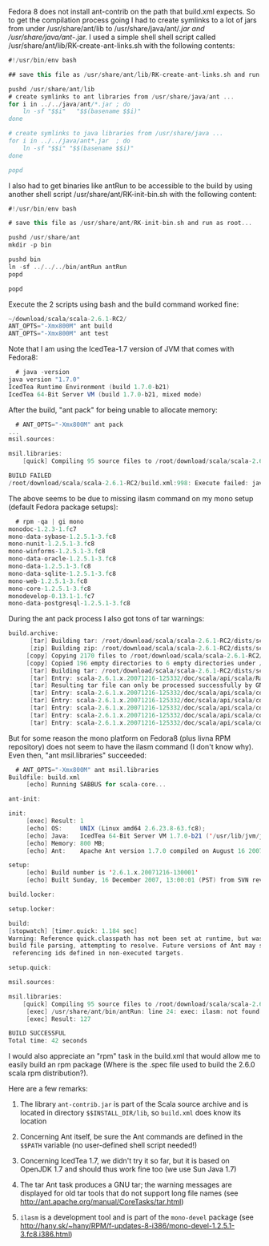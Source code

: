 Fedora 8 does not install ant-contrib on the path that build.xml expects.
So to get the compilation process going I had to create symlinks to a lot of jars from under /usr/share/ant/lib to /usr/share/java/ant/*.jar and /usr/share/java/ant-*.jar.  I used a simple shell shell script called /usr/share/ant/lib/RK-create-ant-links.sh with the following contents:

```scala
#!/usr/bin/env bash

## save this file as /usr/share/ant/lib/RK-create-ant-links.sh and run as root.

pushd /usr/share/ant/lib
# create symlinks to ant libraries from /usr/share/java/ant ...
for i in ../../java/ant/*.jar ; do
    ln -sf "$$i"   "$$(basename $$i)"
done

# create symlinks to java libraries from /usr/share/java ...
for i in ../../java/ant*.jar  ; do
    ln -sf "$$i" "$$(basename $$i)"
done

popd
```

I also had to get binaries like antRun to be accessible to the build by using another shell script /usr/share/ant/RK-init-bin.sh with the following content:

```scala
#!/usr/bin/env bash

# save this file as /usr/share/ant/RK-init-bin.sh and run as root...

pushd /usr/share/ant
mkdir -p bin

pushd bin
ln -sf ../../../bin/antRun antRun
popd

popd
```

Execute the 2 scripts using bash and the build command worked fine:

```scala
~/download/scala/scala-2.6.1-RC2/
ANT_OPTS="-Xmx800M" ant build
ANT_OPTS="-Xmx800M" ant test
```

Note that I am using the IcedTea-1.7 version of JVM that comes with Fedora8:

```scala
  # java -version
java version "1.7.0"
IcedTea Runtime Environment (build 1.7.0-b21)
IcedTea 64-Bit Server VM (build 1.7.0-b21, mixed mode)
```

After the build, "ant pack" for being unable to allocate memory:

```scala
  # ANT_OPTS="-Xmx800M" ant pack
... 
msil.sources:

msil.libraries:
    [quick] Compiling 95 source files to /root/download/scala/scala-2.6.1-RC2/build/msil/src

BUILD FAILED
/root/download/scala/scala-2.6.1-RC2/build.xml:998: Execute failed: java.io.IOException: Cannot run program "/usr/share/ant/bin/antRun": java.io.IOException: error=12, Cannot allocate memory
```

The above seems to be due to missing ilasm command on my mono setup (default Fedora package setups):


```scala
  # rpm -qa | gi mono
monodoc-1.2.3-1.fc7
mono-data-sybase-1.2.5.1-3.fc8
mono-nunit-1.2.5.1-3.fc8
mono-winforms-1.2.5.1-3.fc8
mono-data-oracle-1.2.5.1-3.fc8
mono-data-1.2.5.1-3.fc8
mono-data-sqlite-1.2.5.1-3.fc8
mono-web-1.2.5.1-3.fc8
mono-core-1.2.5.1-3.fc8
monodevelop-0.13.1-1.fc7
mono-data-postgresql-1.2.5.1-3.fc8
```


During the ant pack process I also got tons of tar warnings:
```scala
build.archive:
      [tar] Building tar: /root/download/scala/scala-2.6.1-RC2/dists/scala-2.6.1.x.20071216-125332.tgz
      [zip] Building zip: /root/download/scala/scala-2.6.1-RC2/dists/scala-2.6.1.x.20071216-125332.zip
     [copy] Copying 2170 files to /root/download/scala/scala-2.6.1-RC2/dists/scala-2.6.1.x.20071216-125332
     [copy] Copied 196 empty directories to 6 empty directories under /root/download/scala/scala-2.6.1-RC2/dists/scala-2.6.1.x.20071216-125332
      [tar] Building tar: /root/download/scala/scala-2.6.1-RC2/dists/scala-2.6.1.x.20071216-125332-sources.tgz
      [tar] Entry: scala-2.6.1.x.20071216-125332/doc/scala/api/scala/RandomAccessSeq$$object.Projection.MapProjection.html longer than 100 characters.
      [tar] Resulting tar file can only be processed successfully by GNU compatible tar commands
      [tar] Entry: scala-2.6.1.x.20071216-125332/doc/scala/api/scala/collection/immutable/ImmutableIterator$$object.Empty$$object.html longer than 100 characters.
      [tar] Entry: scala-2.6.1.x.20071216-125332/doc/scala/api/scala/collection/immutable/ImmutableIterator$$object.html longer than 100 characters.
      [tar] Entry: scala-2.6.1.x.20071216-125332/doc/scala/api/scala/collection/immutable/UnbalancedTreeMap$$object.html longer than 100 characters.
      [tar] Entry: scala-2.6.1.x.20071216-125332/doc/scala/api/scala/collection/jcl/Buffer$$object.Projection0.MapProjection.html longer than 100 characters.
      [tar] Entry: scala-2.6.1.x.20071216-125332/doc/scala/api/scala/collection/jcl/Map$$object.MutableIterableProjection.html longer than 100 characters.

```

But for some reason the mono platform on Fedora8 (plus livna RPM repository) does not seem to have the ilasm command (I don't know why).  Even then, "ant msil.libraries" succeeded:


```scala
  # ANT_OPTS="-Xmx800M" ant msil.libraries
Buildfile: build.xml
     [echo] Running SABBUS for scala-core...

ant-init:

init:
     [exec] Result: 1
     [echo] OS:     UNIX (Linux amd64 2.6.23.8-63.fc8);
     [echo] Java:   IcedTea 64-Bit Server VM 1.7.0-b21 ('/usr/lib/jvm/java-1.7.0-icedtea-1.7.0.0.x86_64/jre');
     [echo] Memory: 800 MB;
     [echo] Ant:    Apache Ant version 1.7.0 compiled on August 16 2007.

setup:
     [echo] Build number is '2.6.1.x.20071216-130001'
     [echo] Built Sunday, 16 December 2007, 13:00:01 (PST) from SVN revision x

build.locker:

setup.locker:

build:
[stopwatch] [timer.quick: 1.184 sec]
Warning: Reference quick.classpath has not been set at runtime, but was found during
build file parsing, attempting to resolve. Future versions of Ant may support
 referencing ids defined in non-executed targets.

setup.quick:

msil.sources:

msil.libraries:
    [quick] Compiling 95 source files to /root/download/scala/scala-2.6.1-RC2/build/msil/src
     [exec] /usr/share/ant/bin/antRun: line 24: exec: ilasm: not found
     [exec] Result: 127

BUILD SUCCESSFUL
Total time: 42 seconds
```

I would also appreciate an "rpm" task in the build.xml that would allow me to easily build an rpm package (Where is the .spec file used to build the 2.6.0 scala rpm distribution?).

Here are a few remarks:

1) The library `ant-contrib.jar` is part of the Scala source archive and is located in directory `$$INSTALL_DIR/lib`, so `build.xml` does know its location

2) Concerning Ant itself, be sure the Ant commands are defined in the `$$PATH` variable (no user-defined shell script needed!)

3) Concerning IcedTea 1.7, we didn't try it so far, but it is based on OpenJDK 1.7 and should thus work fine too (we use Sun Java 1.7)

4) The tar Ant task produces a GNU tar; the warning messages are displayed for old tar tools that do not support long file names (see http://ant.apache.org/manual/CoreTasks/tar.html)

5) `ilasm` is a development tool and is part of the `mono-devel` package (see http://hany.sk/~hany/RPM/f-updates-8-i386/mono-devel-1.2.5.1-3.fc8.i386.html)

